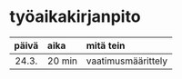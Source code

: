 # työaikakirjanpito

| päivä | aika | mitä tein  |
| :----:|:-----| :-----|
| 24.3. | 20 min | vaatimusmäärittely |
